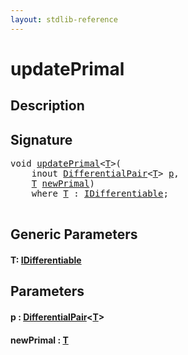 ```yaml
---
layout: stdlib-reference
---
```


# updatePrimal

## Description





## Signature 

<pre>
<span class="code_keyword">void</span> <a href=".html">updatePrimal</a>&lt;<a href=".html#typeparam-T" class="code_type">T</a>&gt;(
    <span class="code_keyword">inout</span> <a href="../../types/differentialpair-0c/index.html" class="code_type">DifferentialPair</a>&lt;<a href=".html#typeparam-T" class="code_type">T</a>&gt; <a href=".html#decl-p" class="code_param">p</a>,
    <a href=".html#typeparam-T" class="code_type">T</a> <a href=".html#decl-newPrimal" class="code_param">newPrimal</a>)
    <span class='code_keyword'>where</span> <a href=".html#typeparam-T" class="code_type">T</a> : <a href="../../interfaces/idifferentiable-01/index.html" class="code_type">IDifferentiable</a>;

</pre>

## Generic Parameters

####  <a id="typeparam-T"></a>T: [IDifferentiable](../../interfaces/idifferentiable-01/index.html)

## Parameters

####  <a id="decl-p"></a>p  : [DifferentialPair](../../types/differentialpair-0c/index.html)\<[T](../../types/differentialpair-0c/index.html#typeparam-T)\>
####  <a id="decl-newPrimal"></a>newPrimal  : [T](.html#typeparam-T)

